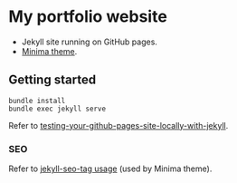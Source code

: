 # My portfolio website

- Jekyll site running on GitHub pages.
- [Minima theme](https://github.com/jekyll/minima).

## Getting started

```
bundle install
bundle exec jekyll serve
```

Refer to [testing-your-github-pages-site-locally-with-jekyll](https://help.github.com/en/github/working-with-github-pages/testing-your-github-pages-site-locally-with-jekyll).

### SEO

Refer to [jekyll-seo-tag usage](https://github.com/jekyll/jekyll-seo-tag/blob/master/docs/usage.md) (used by Minima theme).
